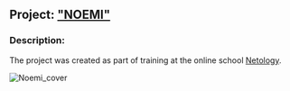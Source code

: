 ## Project: ["NOEMI"](https://wee-owl.github.io/Noemi/)  

### Description:  
The project was created as part of training at the online school [Netology](https://netology.ru/).  

![Noemi_cover](https://user-images.githubusercontent.com/95621680/181729912-9613ec0c-5a66-4cd9-83fc-059312422a70.jpg)
